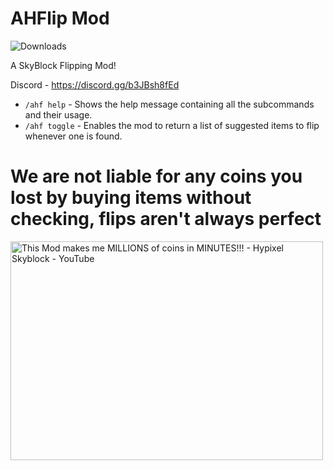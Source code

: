 # AHFlip Mod

<img alt="Downloads" src="https://img.shields.io/github/downloads/mindlesslydev/notenoughcoins/total.svg" />


A SkyBlock Flipping Mod!

Discord - https://discord.gg/b3JBsh8fEd<br/>

- `/ahf help` - Shows the help message containing all the subcommands and their usage.
- `/ahf toggle` - Enables the mod to return a list of suggested items to flip whenever one is found.


# We are not liable for any coins you lost by buying items without checking, flips aren't always perfect

<img src="https://i.ytimg.com/vi/yI14Q_R0WP4/maxresdefault.jpg" width="500" height="350" alt="This Mod makes me MILLIONS of coins in MINUTES!!! - Hypixel Skyblock -  YouTube"/>

